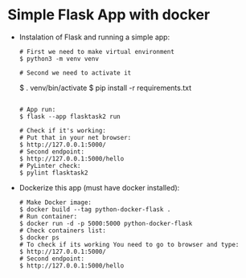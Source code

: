 # Simple Flask App with docker


- Instalation of Flask and running a simple app:

  ```
  # First we need to make virtual environment
  $ python3 -m venv venv

  # Second we need to activate it
  ```
  $ . venv/bin/activate
  $ pip install -r requirements.txt
  ```

  # App run:
  $ flask --app flasktask2 run
  
  # Check if it's working:
  # Put that in your net browser:
  $ http://127.0.0.1:5000/
  # Second endpoint:
  $ http://127.0.0.1:5000/hello
  # PyLinter check:
  $ pylint flasktask2
  ```
- Dockerize this app (must have docker installed):
  ```
  # Make Docker image:
  $ docker build --tag python-docker-flask .
  # Run container:
  $ docker run -d -p 5000:5000 python-docker-flask
  # Check containers list:
  $ docker ps
  # To check if its working You need to go to browser and type:
  $ http://127.0.0.1:5000/
  # Second endpoint:
  $ http://127.0.0.1:5000/hello
  ```
  
